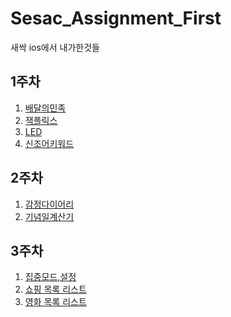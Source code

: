 # Sesac_Assignment_First
새싹 ios에서 내가한것들 

## 1주차
1. [배달의민족](https://github.com/WooseokJ/Sesac_Assignment_First/tree/main/delivery-practice/delivery-practice)<br>
2. [잭플릭스](https://github.com/WooseokJ/Sesac_Assignment_First/tree/main/MoviePractice/MoviePractice)<br>
3. [LED](https://github.com/WooseokJ/Sesac_Assignment_First/tree/main/LEDBoard/LEDBoard)
4. [신조어키워드](https://github.com/WooseokJ/Sesac_Assignment_First/tree/main/newlyCoinedWord/newlyCoinedWord)
## 2주차
1. [감정다이어리](https://github.com/WooseokJ/Sesac_Assignment_First/tree/main/EmotionDiary/EmotionDiary)<br>
2. [기념일계산기](https://github.com/WooseokJ/Sesac_Assignment_First/tree/main/AnniversaryCalc/AnniversaryCalc)<br>
## 3주차
1. [집중모드,설정](https://github.com/WooseokJ/Sesac_Assignment_First/tree/main/TrendMedia/TrendMedia)
2. [쇼핑 목록 리스트](https://github.com/WooseokJ/Sesac_Assignment_First/tree/main/TrendMedia/TrendMedia)
3. [영화 목록 리스트](https://github.com/WooseokJ/Sesac_Assignment_First/tree/main/TrendMedia/TrendMedia)
